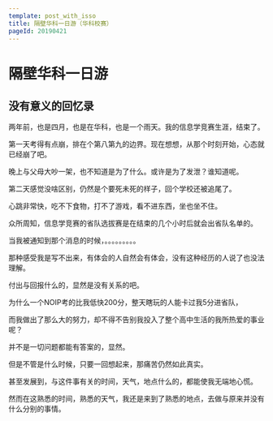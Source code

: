 ```yaml
---
template: post_with_isso
title: 隔壁华科一日游（华科校赛）
pageId: 20190421
---
```


# 隔壁华科一日游

## 没有意义的回忆录
两年前，也是四月，也是在华科，也是一个雨天。我的信息学竞赛生涯，结束了。

第一天考得有点崩，排在个第八第九的边界。现在想想，从那个时刻开始，心态就已经崩了吧。

晚上与父母大吵一架，也不知道是为了什么。或许是为了发泄？谁知道呢。

第二天感觉没啥区别，仍然是个要死未死的样子，回个学校还被追尾了。

心跳非常快，吃不下食物，打不了游戏，看不进东西，坐也坐不住。

众所周知，信息学竞赛的省队选拔赛是在结束的几个小时后就会出省队名单的。

当我被通知到那个消息的时候，。。。。。。。。。

那种感受我是写不出来，有体会的人自然会有体会，没有这种经历的人说了也没法理解。

付出与回报什么的，显然是没有关系的吧。

为什么一个NOIP考的比我低快200分，整天瞎玩的人能卡过我5分进省队，

而我做出了那么大的努力，却不得不告别我投入了整个高中生活的我所热爱的事业呢？

并不是一切问题都能有答案的，显然。

但是不管是什么时候，只要一回想起来，那痛苦仍然如此真实。

甚至发展到，与这件事有关的时间，天气，地点什么的，都能使我无端地心慌。

然而在这熟悉的时间，熟悉的天气，我还是来到了熟悉的地点，去做与原来并没有什么分别的事情。

<span id='poem'></span>

<div id="__comment"></div>
<script>$(function(){$.ajax('/api/poem?rnd='+Date.now()+Math.random()).done(function(data){$('#poem').text(data);});});</script>
